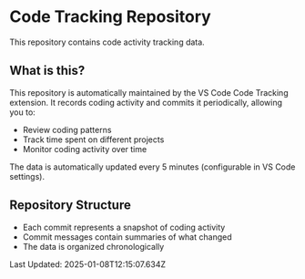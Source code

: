 # Code Tracking Repository

This repository contains code activity tracking data.

## What is this?

This repository is automatically maintained by the VS Code Code Tracking extension. It records coding activity and commits it periodically, allowing you to:

- Review coding patterns
- Track time spent on different projects
- Monitor coding activity over time

The data is automatically updated every 5 minutes (configurable in VS Code settings).

## Repository Structure

- Each commit represents a snapshot of coding activity
- Commit messages contain summaries of what changed
- The data is organized chronologically

Last Updated: 2025-01-08T12:15:07.634Z
